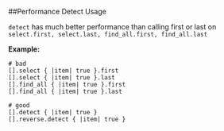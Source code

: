 ##Performance Detect Usage

```detect``` has much better performance than calling first or last on ```select.first, select.last, find_all.first, find_all.last```

**Example:**


```
# bad
[].select { |item| true }.first
[].select { |item| true }.last
[].find_all { |item| true }.first
[].find_all { |item| true }.last

# good
[].detect { |item| true }
[].reverse.detect { |item| true }
```


